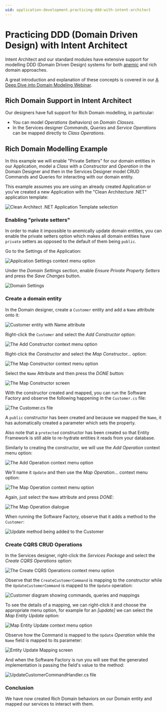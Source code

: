 ```yaml
---
uid: application-development.practicing-ddd-with-intent-architect
---
```


# Practicing DDD (Domain Driven Design) with Intent Architect

Intent Architect and our standard modules have extensive support for modelling DDD (Domain Driven Design) systems for both [anemic](https://www.martinfowler.com/bliki/AnemicDomainModel.html) and rich domain approaches.

A great introduction and explanation of these concepts is covered in our [A Deep Dive into Domain Modeling Webinar](https://intentarchitect.com/#/insights-deep-dive-domain-modeling).

## Rich Domain Support in Intent Architect

Our designers have full support for Rich Domain modelling, in particular:

- You can model _Operations_ (behaviors) on _Domain Classes_.
- In the Services designer _Commands_, _Queries_ and _Service Operations_ can be mapped directly to _Class Operations_.

## Rich Domain Modelling Example

In this example we will enable "Private Setters" for our domain entities in our Application, model a _Class_ with a _Constructor_ and  _Operation_ in the Domain Designer and then in the Services Designer model CRUD Commands and Queries for interacting with our domain entity.

This example assumes you are using an already created Application or you've created a new Application with the "Clean Architecture .NET" application template:

![Clean Architect .NET Application Template selection](images/01-clean-architecture-net-application-template.png)

### Enabling "private setters"

In order to make it impossible to anemically update domain entities, you can enable the private setters option which makes all domain entities have `private` setters as opposed to the default of them being `public`.

Go to the Settings of the Application:

![Application Settings context menu option](images/02-application-settings-context-menu-option.png)

Under the _Domain Settings_ section, enable _Ensure Private Property Setters_ and press the _Save Changes_ button.

![Domain Settings](images/03-domain-settings.png)

### Create a domain entity

In the Domain designer, create a `Customer` entity and add a `Name` attribute onto it:

![Customer entity with Name attribute](images/04-customer-entity-with-name-attribute.png)

Right-click the `Customer` and select the _Add Constructor_ option:

![The Add Constructor context menu option](images/05-the-add-constructor-context-menu-option.png)

Right-click the _Constructor_ and select the _Map Constructor..._ option:

![The Map Constructor context menu option](images/06-the-map-constructor-context-menu-option.png)

Select the `Name` Attribute and then press the _DONE_ button:

![The Map Constructor screen](images/07-the-map-constructor-screen.png)

With the constructor created and mapped, you can run the Software Factory and observe the following happening in the `Customer.cs` file:

![The Customer.cs file](images/08-the-customer-cs-file.png)

A `public` constructor has been created and because we mapped the `Name`, it has automatically created a parameter which sets the property.

Also note that a `protected` constructor has been created so that Entity Framework is still able to re-hydrate entities it reads from your database.

Similarly to creating the constructor, we will use the _Add Operation_ context menu option:

![The Add Operation context menu option](images/09-the-add-operation-context-menu-option.png)

We'll name it `Update` and then use the _Map Operation..._ context menu option:

![The Map Operation context menu option](images/10-the-map-operation-context-menu-option.png)

Again, just select the `Name` attribute and press _DONE_:

![The Map Operation dialogue](images/11-the-map-operation-screen.png)

When running the Software Factory, observe that it adds a method to the `Customer`:

![Update method being added to the Customer](images/12-customer-cs-with-update-method-being-added.png)

### Create CQRS CRUD Operations

In the Services designer, right-click the _Services Package_ and select the _Create CQRS Operations_ option:

![The Create CQRS Operations context menu option](images/13-the-create-cqrs-operations-context-menu-option.png)

Observe that the `CreateCustomerCommand` is mapping to the constructor while the `UpdateCustomerCommand` is mapped to the `Update` operation:

![Customer diagram showing commands, queries and mappings](images/14-customer-diagram-showing-commands-queries-and-mappings.png)

To see the details of a mapping, we can right-click it and choose the appropriate menu option, for example for an _[update]_ we can select the _Map Entity Update_ option:

![Map Entity Update context menu option](images/15-map-entity-update-context-menu-option.png)

Observe how the Command is mapped to the `Update` _Operation_ while the `Name` field is mapped to its parameter:

![Entity Update Mapping screen](images/16-entity-update-mapping-screen.png)

And when the Software Factory is run you will see that the generated implementation is passing the field's value to the method:

![UpdateCustomerCommandHandler.cs file](images/17-updated-customer-command-handler-cs-file.png)

### Conclusion

We have now created Rich Domain behaviors on our Domain entity and mapped our services to interact with them.
